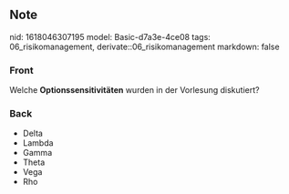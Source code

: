 ## Note
nid: 1618046307195
model: Basic-d7a3e-4ce08
tags: 06_risikomanagement, derivate::06_risikomanagement
markdown: false

### Front
Welche <b>Optionssensitivitäten</b> wurden in der Vorlesung
diskutiert?

### Back
<div>
  <div>
    <ul>
      <li>Delta
      <li>Lambda
      <li>Gamma
      <li>Theta
      <li>Vega
      <li>Rho
    </ul>
  </div>
</div>

